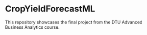 # CropYieldForecastML
This repository showcases the final project from the DTU Advanced Business Analytics course.
